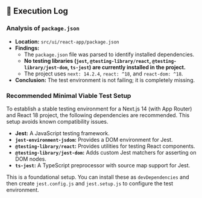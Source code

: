 ## 🧾 Execution Log

### Analysis of `package.json`

- **Location:** `src/ui/react-app/package.json`
- **Findings:**
    - The `package.json` file was parsed to identify installed dependencies.
    - **No testing libraries (`jest`, `@testing-library/react`, `@testing-library/jest-dom`, `ts-jest`) are currently installed in the project.**
    - The project uses `next: 14.2.4`, `react: ^18`, and `react-dom: ^18`.
- **Conclusion:** The test environment is not failing; it is completely missing.

### Recommended Minimal Viable Test Setup

To establish a stable testing environment for a Next.js 14 (with App Router) and React 18 project, the following dependencies are recommended. This setup avoids known compatibility issues.

- **Jest:** A JavaScript testing framework.
- **`jest-environment-jsdom`:** Provides a DOM environment for Jest.
- **`@testing-library/react`:** Provides utilities for testing React components.
- **`@testing-library/jest-dom`:** Adds custom Jest matchers for asserting on DOM nodes.
- **`ts-jest`:** A TypeScript preprocessor with source map support for Jest.

This is a foundational setup. You can install these as `devDependencies` and then create `jest.config.js` and `jest.setup.js` to configure the test environment. 